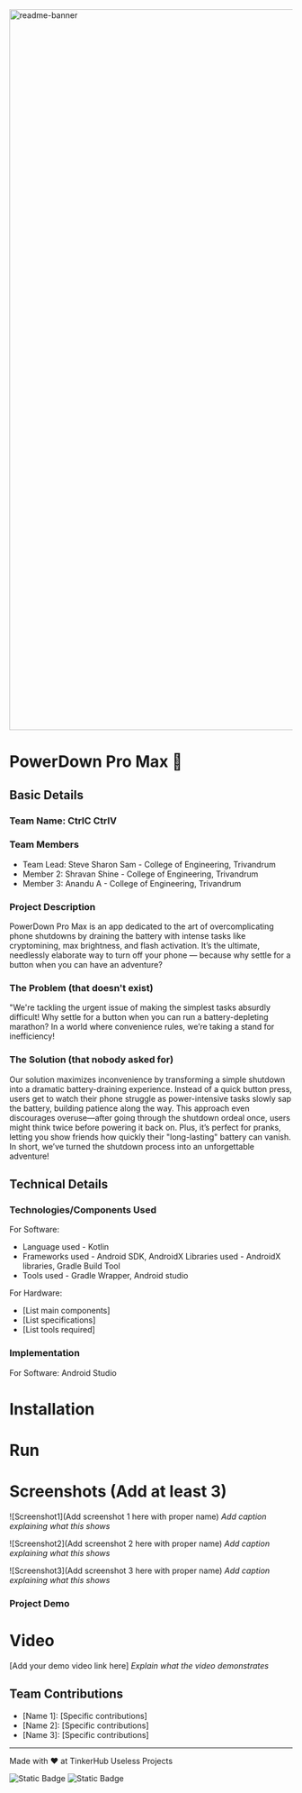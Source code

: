 <img width="1280" alt="readme-banner" src="https://github.com/user-attachments/assets/35332e92-44cb-425b-9dff-27bcf1023c6c">

# PowerDown Pro Max 🎯


## Basic Details
### Team Name: CtrlC CtrlV


### Team Members
- Team Lead: Steve Sharon Sam - College of Engineering, Trivandrum
- Member 2: Shravan Shine - College of Engineering, Trivandrum
- Member 3: Anandu A - College of Engineering, Trivandrum

### Project Description
PowerDown Pro Max is an app dedicated to the art of overcomplicating phone shutdowns by draining the battery with intense tasks like cryptomining, max brightness, and flash activation. 
It’s the ultimate, needlessly elaborate way to turn off your phone — because why settle for a button when you can have an adventure?
### The Problem (that doesn't exist)
"We're tackling the urgent issue of making the simplest tasks absurdly difficult!
Why settle for a button when you can run a battery-depleting marathon?
In a world where convenience rules, we’re taking a stand for inefficiency!

### The Solution (that nobody asked for)

Our solution maximizes inconvenience by transforming a simple shutdown into a dramatic battery-draining experience. 
Instead of a quick button press, users get to watch their phone struggle as power-intensive tasks slowly sap the battery, building patience along the way.
This approach even discourages overuse—after going through the shutdown ordeal once, users might think twice before powering it back on.
Plus, it’s perfect for pranks, letting you show friends how quickly their "long-lasting" battery can vanish.
In short, we’ve turned the shutdown process into an unforgettable adventure!
## Technical Details
### Technologies/Components Used
For Software:
- Language used - Kotlin
- Frameworks used  - Android SDK, AndroidX
  Libraries used -  AndroidX libraries, Gradle Build Tool
- Tools used - Gradle Wrapper, Android studio

For Hardware:
- [List main components]
- [List specifications]
- [List tools required]

### Implementation
For Software: Android Studio
# Installation


# Run

# Screenshots (Add at least 3)
![Screenshot1](Add screenshot 1 here with proper name)
*Add caption explaining what this shows*

![Screenshot2](Add screenshot 2 here with proper name)
*Add caption explaining what this shows*

![Screenshot3](Add screenshot 3 here with proper name)
*Add caption explaining what this shows*


### Project Demo
# Video
[Add your demo video link here]
*Explain what the video demonstrates*


## Team Contributions
- [Name 1]: [Specific contributions]
- [Name 2]: [Specific contributions]
- [Name 3]: [Specific contributions]

---
Made with ❤️ at TinkerHub Useless Projects 

![Static Badge](https://img.shields.io/badge/TinkerHub-24?color=%23000000&link=https%3A%2F%2Fwww.tinkerhub.org%2F)
![Static Badge](https://img.shields.io/badge/UselessProject--24-24?link=https%3A%2F%2Fwww.tinkerhub.org%2Fevents%2FQ2Q1TQKX6Q%2FUseless%2520Projects)



